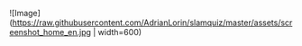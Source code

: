 ![Image](https://raw.githubusercontent.com/AdrianLorin/slamquiz/master/assets/screenshot_home_en.jpg | width=600)